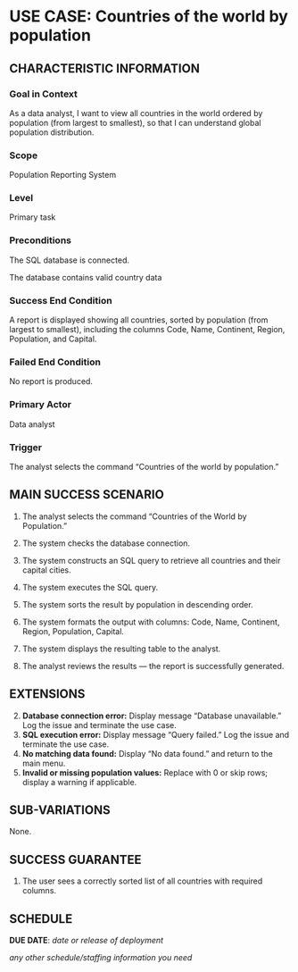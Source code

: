 # USE CASE: Countries of the world by population

## CHARACTERISTIC INFORMATION

### Goal in Context


As a data analyst, I want to view all countries in the world ordered by population (from largest to smallest), so that I can understand global population distribution.


### Scope

Population Reporting System

### Level

Primary task

### Preconditions

The SQL database is connected.

The database contains valid country data

### Success End Condition

A report is displayed showing all countries, sorted by population (from largest to smallest), including the columns Code, Name, Continent, Region, Population, and Capital.

### Failed End Condition

No report is produced.

### Primary Actor

Data analyst

### Trigger

The analyst selects the command “Countries of the world by population.”

## MAIN SUCCESS SCENARIO

1. The analyst selects the command “Countries of the World by Population.”

2. The system checks the database connection.

3. The system constructs an SQL query to retrieve all countries and their capital cities.

4. The system executes the SQL query.

5. The system sorts the result by population in descending order.

6. The system formats the output with columns: Code, Name, Continent, Region, Population, Capital.

7. The system displays the resulting table to the analyst.

8. The analyst reviews the results — the report is successfully generated.

## EXTENSIONS

2. **Database connection error:** Display message “Database unavailable.” Log the issue and terminate the use case.
4. **SQL execution error:** Display message “Query failed.” Log the issue and terminate the use case.
6. **No matching data found:** Display “No data found.” and return to the main menu.
6. **Invalid or missing population values:** Replace with 0 or skip rows; display a warning if applicable.

## SUB-VARIATIONS

None.

## SUCCESS GUARANTEE 

1. The user sees a correctly sorted list of all countries with required columns.

## SCHEDULE

**DUE DATE**: *date or release of deployment*

*any other schedule/staffing information you need*